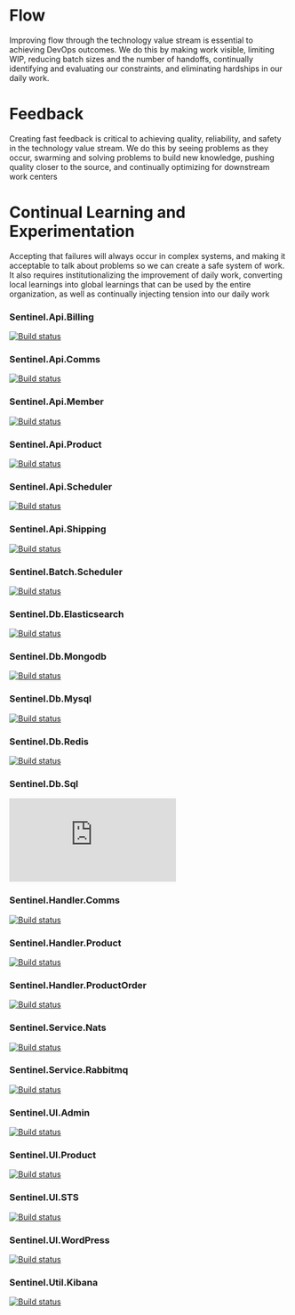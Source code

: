 # Flow 
Improving flow through the technology value stream is essential to achieving 
DevOps outcomes. We do this by making work visible, limiting WIP, reducing 
batch sizes and the number of handoffs, continually identifying and evaluating 
our constraints, and eliminating hardships in our daily work.

# Feedback
Creating fast feedback is critical to achieving quality, reliability, and safety in 
the technology value stream. We do this by seeing problems as they occur, 
swarming and solving problems to build new knowledge, pushing quality 
closer to the source, and continually optimizing for downstream work centers

# Continual Learning and Experimentation
Accepting that failures will always occur in complex systems, and making it 
acceptable to talk about problems so we can create a safe system of work. It 
also requires institutionalizing the improvement of daily work, converting 
local learnings into global learnings that can be used by the entire organization, 
as well as continually injecting tension into our daily work


### Sentinel.Api.Billing
[![Build status](https://mrtmrcn.visualstudio.com/sentinel/_apis/build/status/sentinel%20docker%20builders/Sentinel.Api.Billing)](https://hub.docker.com/r/mmercan/sentinel-api-billing/)

### Sentinel.Api.Comms
[![Build status](https://mrtmrcn.visualstudio.com/sentinel/_apis/build/status/sentinel%20docker%20builders/Sentinel.Api.Comms)](https://hub.docker.com/r/mmercan/sentinel-api-comms/)

### Sentinel.Api.Member
[![Build status](https://mrtmrcn.visualstudio.com/sentinel/_apis/build/status/sentinel%20docker%20builders/Sentinel.Api.Member)](https://hub.docker.com/r/mmercan/sentinel-api-member/)

### Sentinel.Api.Product
[![Build status](https://mrtmrcn.visualstudio.com/sentinel/_apis/build/status/sentinel%20docker%20builders/Sentinel.Api.Product)](https://hub.docker.com/r/mmercan/sentinel-api-product/)

### Sentinel.Api.Scheduler
[![Build status](https://mrtmrcn.visualstudio.com/sentinel/_apis/build/status/sentinel%20docker%20builders/Sentinel.Api.Scheduler)](https://hub.docker.com/r/mmercan/sentinel-api-scheduler/)

### Sentinel.Api.Shipping
[![Build status](https://mrtmrcn.visualstudio.com/sentinel/_apis/build/status/sentinel%20docker%20builders/Sentinel.Api.Shipping)](https://hub.docker.com/r/mmercan/sentinel-api-shipping/)

### Sentinel.Batch.Scheduler
[![Build status](https://mrtmrcn.visualstudio.com/sentinel/_apis/build/status/sentinel%20docker%20builders/Sentinel.Batch.Scheduler)](https://hub.docker.com/r/mmercan/sentinel-batch-scheduler/)

### Sentinel.Db.Elasticsearch
[![Build status](https://mrtmrcn.visualstudio.com/sentinel/_apis/build/status/sentinel%20docker%20builders/Sentinel.Db.Elasticsearch)](https://hub.docker.com/r/mmercan/sentinel-db-elasticsearch/)

### Sentinel.Db.Mongodb
[![Build status](https://mrtmrcn.visualstudio.com/sentinel/_apis/build/status/sentinel%20docker%20builders/Sentinel.Db.Mongodb)](https://hub.docker.com/r/mmercan/sentinel-db-mongodb/)

### Sentinel.Db.Mysql
[![Build status](https://mrtmrcn.visualstudio.com/sentinel/_apis/build/status/sentinel%20docker%20builders/Sentinel.Db.Mysql)](https://hub.docker.com/r/mmercan/sentinel-db-mysql/)

### Sentinel.Db.Redis
[![Build status](https://mrtmrcn.visualstudio.com/sentinel/_apis/build/status/sentinel%20docker%20builders/Sentinel.Db.Redis)](https://hub.docker.com/r/mmercan/sentinel-db-redis/)

### Sentinel.Db.Sql
[![Build status](https://mrtmrcn.visualstudio.com/sentinel/_apis/build/status/sentinel%20docker%20builders/Sentinel.Db.Sql)](https://hub.docker.com/r/mmercan/sentinel-db-sql/)

### Sentinel.Handler.Comms
[![Build status](https://mrtmrcn.visualstudio.com/sentinel/_apis/build/status/sentinel%20docker%20builders/Sentinel.Handler.Comms)](https://hub.docker.com/r/mmercan/sentinel-handler-comms/)

### Sentinel.Handler.Product
[![Build status](https://mrtmrcn.visualstudio.com/sentinel/_apis/build/status/sentinel%20docker%20builders/Sentinel.Handler.Product)](https://hub.docker.com/r/mmercan/sentinel-handler-product/)

### Sentinel.Handler.ProductOrder
[![Build status](https://mrtmrcn.visualstudio.com/sentinel/_apis/build/status/sentinel%20docker%20builders/Sentinel.Handler.ProductOrder)](https://hub.docker.com/r/mmercan/sentinel-handler-productorder/)

### Sentinel.Service.Nats
[![Build status](https://mrtmrcn.visualstudio.com/sentinel/_apis/build/status/sentinel%20docker%20builders/Sentinel.Service.Nats)](https://hub.docker.com/r/mmercan/sentinel-service-nats/)

### Sentinel.Service.Rabbitmq
[![Build status](https://mrtmrcn.visualstudio.com/sentinel/_apis/build/status/sentinel%20docker%20builders/Sentinel.Service.Rabbitmq)](https://hub.docker.com/r/mmercan/sentinel-service-rabbitmq/)

### Sentinel.UI.Admin
[![Build status](https://mrtmrcn.visualstudio.com/sentinel/_apis/build/status/sentinel%20docker%20builders/Sentinel.UI.Admin)](https://hub.docker.com/r/mmercan/sentinel-ui-admin/)

### Sentinel.UI.Product
[![Build status](https://mrtmrcn.visualstudio.com/sentinel/_apis/build/status/sentinel%20docker%20builders/Sentinel.UI.Product)](https://hub.docker.com/r/mmercan/sentinel-ui-product/)

### Sentinel.UI.STS
[![Build status](https://mrtmrcn.visualstudio.com/sentinel/_apis/build/status/sentinel%20docker%20builders/Sentinel.UI.STS)](https://hub.docker.com/r/mmercan/sentinel-ui-sts/)

### Sentinel.UI.WordPress
[![Build status](https://mrtmrcn.visualstudio.com/sentinel/_apis/build/status/sentinel%20docker%20builders/Sentinel.UI.WordPress)](https://hub.docker.com/r/mmercan/sentinel-ui-wordpress/)

### Sentinel.Util.Kibana
[![Build status](https://mrtmrcn.visualstudio.com/sentinel/_apis/build/status/sentinel%20docker%20builders/Sentinel.Util.Kibana)](https://hub.docker.com/r/mmercan/sentinel-util-kibana/)



